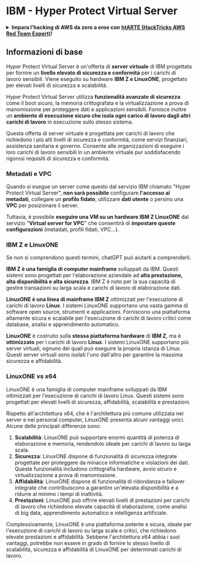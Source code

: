 # IBM - Hyper Protect Virtual Server

<details>

<summary><strong>Impara l'hacking di AWS da zero a eroe con</strong> <a href="https://training.hacktricks.xyz/courses/arte"><strong>htARTE (HackTricks AWS Red Team Expert)</strong></a><strong>!</strong></summary>

Altri modi per supportare HackTricks:

* Se vuoi vedere la tua **azienda pubblicizzata su HackTricks** o **scaricare HackTricks in PDF** Controlla i [**PACCHETTI DI ABBONAMENTO**](https://github.com/sponsors/carlospolop)!
* Ottieni il [**merchandising ufficiale di PEASS & HackTricks**](https://peass.creator-spring.com)
* Scopri [**The PEASS Family**](https://opensea.io/collection/the-peass-family), la nostra collezione di [**NFT esclusivi**](https://opensea.io/collection/the-peass-family)
* **Unisciti al** 💬 [**gruppo Discord**](https://discord.gg/hRep4RUj7f) o al [**gruppo Telegram**](https://t.me/peass) o **seguimi** su **Twitter** 🐦 [**@carlospolopm**](https://twitter.com/carlospolopm)**.**
* **Condividi i tuoi trucchi di hacking inviando PR ai repository** [**HackTricks**](https://github.com/carlospolop/hacktricks) e [**HackTricks Cloud**](https://github.com/carlospolop/hacktricks-cloud) di GitHub.

</details>

## Informazioni di base

Hyper Protect Virtual Server è un'offerta di **server virtuale** di IBM progettata per fornire un **livello elevato di sicurezza e conformità** per i carichi di lavoro sensibili. Viene eseguito su hardware **IBM Z e LinuxONE**, progettato per elevati livelli di sicurezza e scalabilità.

Hyper Protect Virtual Server utilizza **funzionalità avanzate di sicurezza** come il boot sicuro, la memoria crittografata e la virtualizzazione a prova di manomissione per proteggere dati e applicazioni sensibili. Fornisce inoltre un **ambiente di esecuzione sicuro che isola ogni carico di lavoro dagli altri carichi di lavoro** in esecuzione sullo stesso sistema.

Questa offerta di server virtuale è progettata per carichi di lavoro che richiedono i più alti livelli di sicurezza e conformità, come servizi finanziari, assistenza sanitaria e governo. Consente alle organizzazioni di eseguire i loro carichi di lavoro sensibili in un ambiente virtuale pur soddisfacendo rigorosi requisiti di sicurezza e conformità.

### Metadati e VPC

Quando si esegue un server come questo dal servizio IBM chiamato "Hyper Protect Virtual Server", **non sarà possibile** configurare **l'accesso ai metadati**, collegare un **profilo fidato**, utilizzare **dati utente** o persino una **VPC** per posizionare il server.

Tuttavia, è possibile **eseguire una VM su un hardware IBM Z LinuxONE** dal servizio "**Virtual server for VPC**" che consentirà di **impostare queste configurazioni** (metadati, profili fidati, VPC...).

### IBM Z e LinuxONE

Se non si comprendono questi termini, chatGPT può aiutarti a comprenderli.

**IBM Z è una famiglia di computer mainframe** sviluppati da IBM. Questi sistemi sono progettati per l'elaborazione aziendale ad **alta prestazione, alta disponibilità e alta sicurezza**. IBM Z è noto per la sua capacità di gestire transazioni su larga scala e carichi di lavoro di elaborazione dati.

**LinuxONE è una linea di mainframe IBM Z** ottimizzati per l'esecuzione di carichi di lavoro **Linux**. I sistemi LinuxONE supportano una vasta gamma di software open source, strumenti e applicazioni. Forniscono una piattaforma altamente sicura e scalabile per l'esecuzione di carichi di lavoro critici come database, analisi e apprendimento automatico.

**LinuxONE** è costruito sulla **stessa piattaforma hardware** di **IBM Z**, ma è **ottimizzato** per i carichi di lavoro **Linux**. I sistemi LinuxONE supportano più server virtuali, ognuno dei quali può eseguire la propria istanza di Linux. Questi server virtuali sono isolati l'uno dall'altro per garantire la massima sicurezza e affidabilità.

### LinuxONE vs x64

LinuxONE è una famiglia di computer mainframe sviluppati da IBM ottimizzati per l'esecuzione di carichi di lavoro Linux. Questi sistemi sono progettati per elevati livelli di sicurezza, affidabilità, scalabilità e prestazioni.

Rispetto all'architettura x64, che è l'architettura più comune utilizzata nei server e nei personal computer, LinuxONE presenta alcuni vantaggi unici. Alcune delle principali differenze sono:

1. **Scalabilità**: LinuxONE può supportare enormi quantità di potenza di elaborazione e memoria, rendendolo ideale per carichi di lavoro su larga scala.
2. **Sicurezza**: LinuxONE dispone di funzionalità di sicurezza integrate progettate per proteggere da minacce informatiche e violazioni dei dati. Queste funzionalità includono crittografia hardware, avvio sicuro e virtualizzazione a prova di manomissione.
3. **Affidabilità**: LinuxONE dispone di funzionalità di ridondanza e failover integrate che contribuiscono a garantire un'elevata disponibilità e a ridurre al minimo i tempi di inattività.
4. **Prestazioni**: LinuxONE può offrire elevati livelli di prestazioni per carichi di lavoro che richiedono elevate capacità di elaborazione, come analisi di big data, apprendimento automatico e intelligenza artificiale.

Complessivamente, LinuxONE è una piattaforma potente e sicura, ideale per l'esecuzione di carichi di lavoro su larga scala e critici, che richiedono elevate prestazioni e affidabilità. Sebbene l'architettura x64 abbia i suoi vantaggi, potrebbe non essere in grado di fornire lo stesso livello di scalabilità, sicurezza e affidabilità di LinuxONE per determinati carichi di lavoro.
